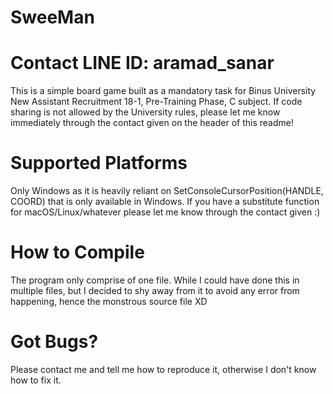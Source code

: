 # SweeMan
# Contact LINE ID: aramad_sanar

This is a simple board game built as a mandatory task for Binus University New Assistant Recruitment 18-1, Pre-Training Phase, C subject. If code sharing is not allowed by the University rules, please let me know immediately through the contact given on the header of this readme!

# Supported Platforms

Only Windows as it is heavily reliant on SetConsoleCursorPosition(HANDLE, COORD) that is only available in Windows. If you have a substitute function for macOS/Linux/whatever please let me know through the contact given :)

# How to Compile

The program only comprise of one file. While I could have done this in multiple files, but I decided to shy away from it to avoid any error from happening, hence the monstrous source file XD

# Got Bugs?

Please contact me and tell me how to reproduce it, otherwise I don't know how to fix it.
